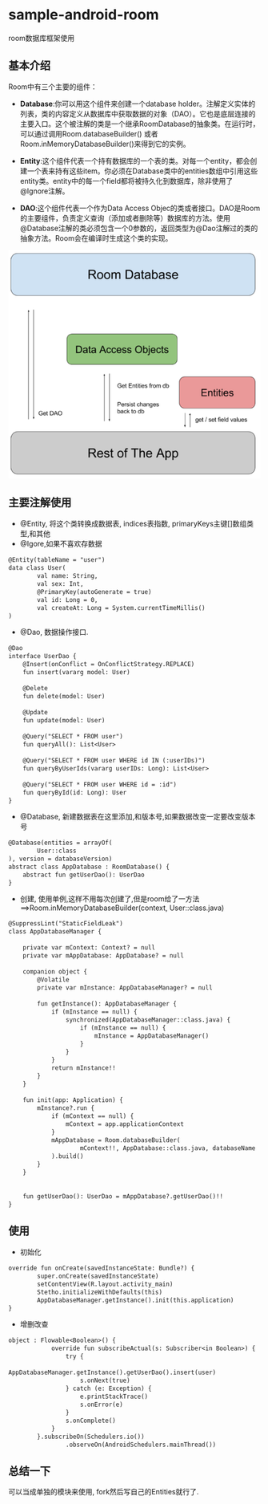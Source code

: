 # sample-android-room
room数据库框架使用

## 基本介绍

Room中有三个主要的组件：

- **Database**:你可以用这个组件来创建一个database holder。注解定义实体的列表，类的内容定义从数据库中获取数据的对象（DAO）。它也是底层连接的主要入口。这个被注解的类是一个继承RoomDatabase的抽象类。在运行时，可以通过调用Room.databaseBuilder() 或者 Room.inMemoryDatabaseBuilder()来得到它的实例。

- **Entity**:这个组件代表一个持有数据库的一个表的类。对每一个entity，都会创建一个表来持有这些item。你必须在Database类中的entities数组中引用这些entity类。entity中的每一个field都将被持久化到数据库，除非使用了@Ignore注解。
- **DAO**:这个组件代表一个作为Data Access Objec的类或者接口。DAO是Room的主要组件，负责定义查询（添加或者删除等）数据库的方法。使用@Database注解的类必须包含一个0参数的，返回类型为@Dao注解过的类的抽象方法。Room会在编译时生成这个类的实现。

![](room_architecture.png)

## 主要注解使用

- @Entity, 将这个类转换成数据表, indices表指数, primaryKeys主键[]数组类型,和其他
- @Igore,如果不喜欢存数据

```
@Entity(tableName = "user")
data class User(
        val name: String,
        val sex: Int,
        @PrimaryKey(autoGenerate = true)
        val id: Long = 0,
        val createAt: Long = System.currentTimeMillis()
)
```

- @Dao, 数据操作接口.

```
@Dao
interface UserDao {
    @Insert(onConflict = OnConflictStrategy.REPLACE)
    fun insert(vararg model: User)

    @Delete
    fun delete(model: User)

    @Update
    fun update(model: User)

    @Query("SELECT * FROM user")
    fun queryAll(): List<User>

    @Query("SELECT * FROM user WHERE id IN (:userIDs)")
    fun queryByUserIds(vararg userIDs: Long): List<User>

    @Query("SELECT * FROM user WHERE id = :id")
    fun queryById(id: Long): User
}
```

- @Database, 新建数据表在这里添加,和版本号,如果数据改变一定要改变版本号

```
@Database(entities = arrayOf(
        User::class
), version = databaseVersion)
abstract class AppDatabase : RoomDatabase() {
    abstract fun getUserDao(): UserDao
}
```

- 创建, 使用单例,这样不用每次创建了,但是room给了一方法==>Room.inMemoryDatabaseBuilder(context, User::class.java)

```
@SuppressLint("StaticFieldLeak")
class AppDatabaseManager {

    private var mContext: Context? = null
    private var mAppDatabase: AppDatabase? = null

    companion object {
        @Volatile
        private var mInstance: AppDatabaseManager? = null

        fun getInstance(): AppDatabaseManager {
            if (mInstance == null) {
                synchronized(AppDatabaseManager::class.java) {
                    if (mInstance == null) {
                        mInstance = AppDatabaseManager()
                    }
                }
            }
            return mInstance!!
        }
    }

    fun init(app: Application) {
        mInstance?.run {
            if (mContext == null) {
                mContext = app.applicationContext
            }
            mAppDatabase = Room.databaseBuilder(
                    mContext!!, AppDatabase::class.java, databaseName
            ).build()
        }
    }


    fun getUserDao(): UserDao = mAppDatabase?.getUserDao()!!
}
```

## 使用

- 初始化

```
override fun onCreate(savedInstanceState: Bundle?) {
        super.onCreate(savedInstanceState)
        setContentView(R.layout.activity_main)
        Stetho.initializeWithDefaults(this)
        AppDatabaseManager.getInstance().init(this.application)
}
```

- 增删改查

```
object : Flowable<Boolean>() {
            override fun subscribeActual(s: Subscriber<in Boolean>) {
                try {
                    AppDatabaseManager.getInstance().getUserDao().insert(user)
                    s.onNext(true)
                } catch (e: Exception) {
                    e.printStackTrace()
                    s.onError(e)
                }
                s.onComplete()
            }
        }.subscribeOn(Schedulers.io())
                .observeOn(AndroidSchedulers.mainThread())
```



## 总结一下

可以当成单独的模块来使用, fork然后写自己的Entities就行了.
